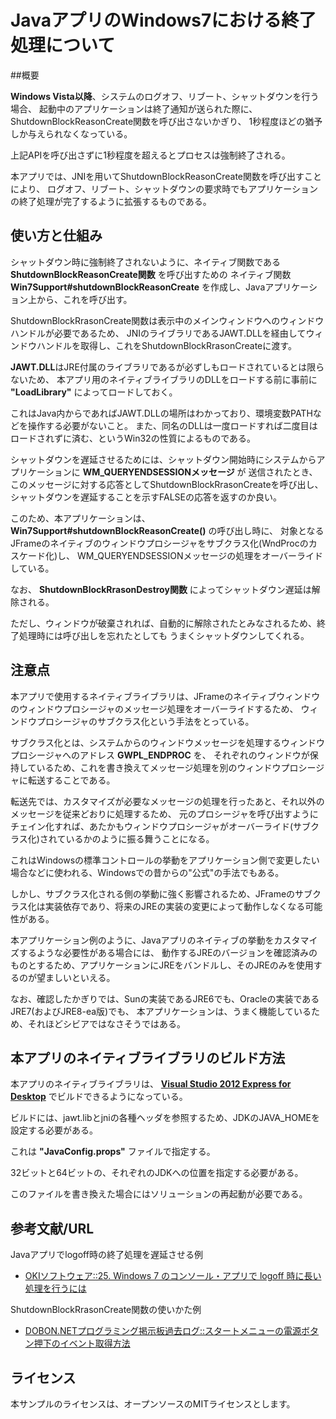 JavaアプリのWindows7における終了処理について
=======================================

##概要

**Windows Vista以降**、システムのログオフ、リブート、シャットダウンを行う場合、
起動中のアプリケーションは終了通知が送られた際に、ShutdownBlockReasonCreate関数を呼び出さないかぎり、
1秒程度ほどの猶予しか与えられなくなっている。

上記APIを呼び出さずに1秒程度を超えるとプロセスは強制終了される。

本アプリでは、JNIを用いてShutdownBlockReasonCreate関数を呼び出すことにより、
ログオフ、リブート、シャットダウンの要求時でもアプリケーションの終了処理が完了するように拡張するものである。

## 使い方と仕組み

シャットダウン時に強制終了されないように、ネイティブ関数である **ShutdownBlockReasonCreate関数** を呼び出すための
ネイティブ関数 **Win7Support#shutdownBlockReasonCreate** を作成し、Javaアプリケーション上から、これを呼び出す。

ShutdownBlockRrasonCreate関数は表示中のメインウィンドウへのウィンドウハンドルが必要であるため、
JNIのライブラリであるJAWT.DLLを経由してウィンドウハンドルを取得し、これをShutdownBlockRrasonCreateに渡す。


**JAWT.DLL**はJRE付属のライブラリであるが必ずしもロードされているとは限らないため、
本アプリ用のネイティブライブラリのDLLをロードする前に事前に **"LoadLibrary"** によってロードしておく。

これはJava内からであればJAWT.DLLの場所はわかっており、環境変数PATHなどを操作する必要がないこと。
また、同名のDLLは一度ロードすれば二度目はロードされずに済む、というWin32の性質によるものである。


シャットダウンを遅延させるためには、シャットダウン開始時にシステムからアプリケーションに **WM_QUERYENDSESSIONメッセージ** が
送信されたとき、このメッセージに対する応答としてShutdownBlockRrasonCreateを呼び出し、
シャットダウンを遅延することを示すFALSEの応答を返すのか良い。

このため、本アプリケーションは、 **Win7Support#shutdownBlockReasonCreate()** の呼び出し時に、
対象となるJFrameのネイティブのウィンドウプロシージャをサブクラス化(WndProcのカスケード化)し、
WM_QUERYENDSESSIONメッセージの処理をオーバーライドしている。

なお、 **ShutdownBlockRrasonDestroy関数** によってシャットダウン遅延は解除される。

ただし、ウィンドウが破棄されれば、自動的に解除されたとみなされるため、終了処理時には呼び出しを忘れたとしても
うまくシャットダウンしてくれる。


## 注意点

本アプリで使用するネイティブライブラリは、JFrameのネイティブウィンドウのウィンドウプロシージャのメッセージ処理をオーバーライドするため、
ウィンドウプロシージャのサブクラス化という手法をとっている。

サブクラス化とは、システムからのウィンドウメッセージを処理するウィンドウプロシージャへのアドレス **GWPL_ENDPROC** を、
それぞれのウィンドウが保持しているため、これを書き換えてメッセージ処理を別のウィンドウプロシージャに転送することである。

転送先では、カスタマイズが必要なメッセージの処理を行ったあと、それ以外のメッセージを従来どおりに処理するため、
元のプロシージャを呼び出すようにチェイン化すれば、あたかもウィンドウプロシージャがオーバーライド(サブクラス化)されているかのように振る舞うことになる。

これはWindowsの標準コントロールの挙動をアプリケーション側で変更したい場合などに使われる、Windowsでの昔からの"公式"の手法でもある。

しかし、サブクラス化される側の挙動に強く影響されるため、JFrameのサブクラス化は実装依存であり、将来のJREの実装の変更によって動作しなくなる可能性がある。

本アプリケーション例のように、Javaアプリのネイティブの挙動をカスタマイズするような必要性がある場合には、
動作するJREのバージョンを確認済みのものとするため、アプリケーションにJREをバンドルし、そのJREのみを使用するのが望ましいといえる。

なお、確認したかぎりでは、Sunの実装であるJRE6でも、Oracleの実装であるJRE7(およびJRE8-ea版)でも、
本アプリケーションは、うまく機能しているため、それほどシビアではなさそうではある。

## 本アプリのネイティブライブラリのビルド方法

本アプリのネイティブライブラリは、 **[Visual Studio 2012 Express for Desktop](http://www.microsoft.com/visualstudio/jpn/products/visual-studio-express-for-windows-desktop)** でビルドできるようになっている。

ビルドには、jawt.libとjniの各種ヘッダを参照するため、JDKのJAVA_HOMEを設定する必要がある。

これは **"JavaConfig.props"** ファイルで指定する。

32ビットと64ビットの、それぞれのJDKへの位置を指定する必要がある。

このファイルを書き換えた場合にはソリューションの再起動が必要である。


## 参考文献/URL

Javaアプリでlogoff時の終了処理を遅延させる例

- [OKIソフトウェア::25. Windows 7 のコンソール・アプリで logoff 時に長い処理を行うには](http://www.oki-osk.jp/esc/cyg/cygwin-25.html)

ShutdownBlockRrasonCreate関数の使いかた例

- [DOBON.NETプログラミング掲示板過去ログ::スタートメニューの電源ボタン押下のイベント取得方法](http://dobon.net/vb/bbs/log3-36/22254.html)

## ライセンス

本サンプルのライセンスは、オープンソースのMITライセンスとします。
